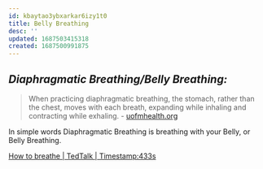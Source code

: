 ```yaml
---
id: kbaytao3ybxarkar6izy1t0
title: Belly Breathing
desc: ''
updated: 1687503415318
created: 1687500991875
---
```


## ***Diaphragmatic Breathing/Belly Breathing:***
> When practicing diaphragmatic breathing, the stomach, rather than the chest, moves with each breath, expanding while inhaling and contracting while exhaling. - [uofmhealth.org](https://www.uofmhealth.org/conditions-treatments/digestive-and-liver-health/diaphragmatic-breathing-gi-patients#:~:text=When%20practicing%20diaphragmatic%20breathing%2C%20the,distract%20and%20quiet%20the%20mind.)

In simple words Diaphragmatic Breathing is breathing with your Belly, or Belly Breathing.

[How to breathe | TedTalk | Timestamp:433s](https://www.youtube.com/watch?v=1sgb2cUqFiY&t=433)